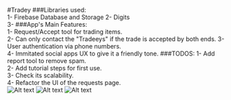 #Tradey 
###Libraries used:  
1- Firebase Database and Storage 
2- Digits  
3- 
###App's Main Features:  
1- Request/Accept tool for trading items.   
2- Can only contact the "Tradeeys" if the trade is accepted by both ends.
3- User authentication via phone numbers.  
4- Immitated social apps UX to give it a friendly tone.
###TODOS:
1- Add report tool to remove spam.  
2- Add tutorial steps for first use.  
3- Check its scalability.  
4- Refactor the UI of the requests page.  
![Alt text](trade/14446290_10154606690323944_980154529_o.jpg "Home Page")
![Alt text](tradey/14446430_10154606690653944_755693535_o.jpg "Add Page")
![Alt text](tradey/14438961_10154606690333944_1301617569_o.jpg "Item Page")

